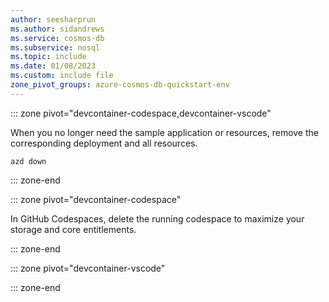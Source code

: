 ```yaml
---
author: seesharprun
ms.author: sidandrews
ms.service: cosmos-db
ms.subservice: nosql
ms.topic: include
ms.date: 01/08/2023
ms.custom: include file
zone_pivot_groups: azure-cosmos-db-quickstart-env
---
```


::: zone pivot="devcontainer-codespace,devcontainer-vscode"

When you no longer need the sample application or resources, remove the corresponding deployment and all resources.

```azurecli
azd down
```

::: zone-end

::: zone pivot="devcontainer-codespace"

In GitHub Codespaces, delete the running codespace to maximize your storage and core entitlements.

::: zone-end

::: zone pivot="devcontainer-vscode"

::: zone-end
